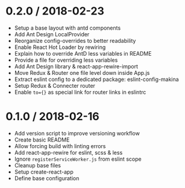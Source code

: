 
0.2.0 / 2018-02-23
==================

  * Setup a base layout with antd components
  * Add Ant Design LocalProvider
  * Reorganize config-overrides to better readability
  * Enable React Hot Loader by rewiring
  * Explain how to override AntD less variables in README
  * Provide a file for overriding less variables
  * Add Ant Design library & react-app-rewire-import
  * Move Redux & Router one file level down inside App.js
  * Extract eslint config to a dedicated package: eslint-config-makina
  * Setup Redux & Connecter router
  * Enable `to={}` as special link for router links in eslintrc

0.1.0 / 2018-02-16
==================

  * Add version script to improve versioning workflow
  * Create basic README
  * Allow forcing build with linting errors
  * Add react-app-rewire for eslint, scss & less
  * Ignore `registerServiceWorker.js` from eslint scope
  * Cleanup base files
  * Setup create-react-app
  * Define base configuration
